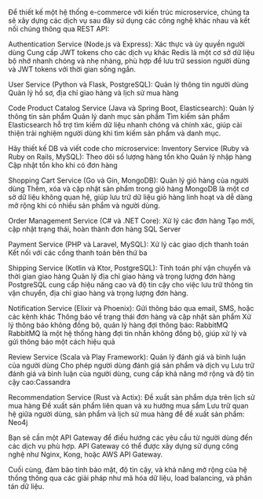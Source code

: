 

Để thiết kế một hệ thống e-commerce với kiến trúc microservice, chúng ta sẽ xây dựng các dịch vụ sau đây sử dụng các công nghệ khác nhau và kết nối chúng thông qua REST API:

Authentication Service (Node.js và Express):
Xác thực và ủy quyền người dùng
Cung cấp JWT tokens cho các dịch vụ khác
Redis là một cơ sở dữ liệu bộ nhớ nhanh chóng và nhẹ nhàng, phù hợp để lưu trữ session người dùng và JWT tokens với thời gian sống ngắn.

User Service (Python và Flask, PostgreSQL):
Quản lý thông tin người dùng
Quản lý hồ sơ, địa chỉ giao hàng và lịch sử mua hàng


Code Product Catalog Service (Java và Spring Boot, Elasticsearch):
Quản lý thông tin sản phẩm
Quản lý danh mục sản phẩm
Tìm kiếm sản phẩm
Elasticsearch hỗ trợ tìm kiếm dữ liệu nhanh chóng và chính xác, giúp cải thiện trải nghiệm người dùng khi tìm kiếm sản phẩm và danh mục.

Hãy thiết kế DB và viết code cho microservice:
Inventory Service (Ruby và Ruby on Rails, MySQL):
Theo dõi số lượng hàng tồn kho
Quản lý nhập hàng
Cập nhật tồn kho khi có đơn hàng

Shopping Cart Service (Go và Gin, MongoDB):
Quản lý giỏ hàng của người dùng 
Thêm, xóa và cập nhật sản phẩm trong giỏ hàng
MongoDB là một cơ sở dữ liệu không quan hệ, giúp lưu trữ dữ liệu giỏ hàng linh hoạt và dễ dàng mở rộng khi có nhiều sản phẩm và người dùng.


Order Management Service (C# và .NET Core):
Xử lý các đơn hàng
Tạo mới, cập nhật trạng thái, hoàn thành đơn hàng
SQL Server

Payment Service (PHP và Laravel, MySQL):
Xử lý các giao dịch thanh toán
Kết nối với các cổng thanh toán bên thứ ba


Shipping Service (Kotlin và Ktor, PostgreSQL):
Tính toán phí vận chuyển và thời gian giao hàng
Quản lý địa chỉ giao hàng và trọng lượng đơn hàng
PostgreSQL cung cấp hiệu năng cao và độ tin cậy cho việc lưu trữ thông tin vận chuyển, địa chỉ giao hàng và trọng lượng đơn hàng.


Notification Service (Elixir và Phoenix):
Gửi thông báo qua email, SMS, hoặc các kênh khác
Thông báo về trạng thái đơn hàng và cập nhật sản phẩm
Xử lý thông báo không đồng bộ, quản lý hàng đợi thông báo: RabbitMQ
RabbitMQ là một hệ thống hàng đợi tin nhắn không đồng bộ, giúp xử lý và gửi thông báo một cách hiệu quả


Review Service (Scala và Play Framework):
Quản lý đánh giá và bình luận của người dùng
Cho phép người dùng đánh giá sản phẩm và dịch vụ
Lưu trữ đánh giá và bình luận của người dùng, cung cấp khả năng mở rộng và độ tin cậy cao:Cassandra

Recommendation Service (Rust và Actix):
Đề xuất sản phẩm dựa trên lịch sử mua hàng
Đề xuất sản phẩm liên quan và xu hướng mua sắm
Lưu trữ quan hệ giữa người dùng, sản phẩm và lịch sử mua hàng để đề xuất sản phẩm: Neo4j

Bạn sẽ cần một API Gateway để điều hướng các yêu cầu từ người dùng đến các dịch vụ phù hợp. API Gateway có thể được xây dựng sử dụng công nghệ như Nginx, Kong, hoặc AWS API Gateway.

Cuối cùng, đảm bảo tính bảo mật, độ tin cậy, và khả năng mở rộng của hệ thống thông qua các giải pháp như mã hóa dữ liệu, load balancing, và phân tán dữ liệu.